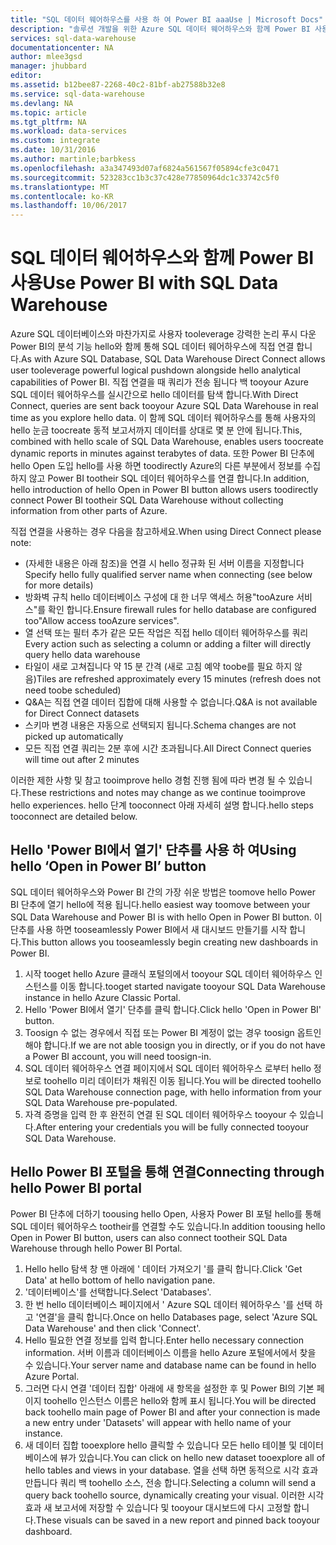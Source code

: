 ```yaml
---
title: "SQL 데이터 웨어하우스를 사용 하 여 Power BI aaaUse | Microsoft Docs"
description: "솔루션 개발을 위한 Azure SQL 데이터 웨어하우스와 함께 Power BI 사용을 위한 팁"
services: sql-data-warehouse
documentationcenter: NA
author: mlee3gsd
manager: jhubbard
editor: 
ms.assetid: b12bee87-2268-40c2-81bf-ab27588b32e8
ms.service: sql-data-warehouse
ms.devlang: NA
ms.topic: article
ms.tgt_pltfrm: NA
ms.workload: data-services
ms.custom: integrate
ms.date: 10/31/2016
ms.author: martinle;barbkess
ms.openlocfilehash: a3a347493d07af6824a561567f05894cfe3c0471
ms.sourcegitcommit: 523283cc1b3c37c428e77850964dc1c33742c5f0
ms.translationtype: MT
ms.contentlocale: ko-KR
ms.lasthandoff: 10/06/2017
---
```

# <a name="use-power-bi-with-sql-data-warehouse"></a><span data-ttu-id="60518-103">SQL 데이터 웨어하우스와 함께 Power BI 사용</span><span class="sxs-lookup"><span data-stu-id="60518-103">Use Power BI with SQL Data Warehouse</span></span>
<span data-ttu-id="60518-104">Azure SQL 데이터베이스와 마찬가지로 사용자 tooleverage 강력한 논리 푸시 다운 Power BI의 분석 기능 hello와 함께 통해 SQL 데이터 웨어하우스에 직접 연결 합니다.</span><span class="sxs-lookup"><span data-stu-id="60518-104">As with Azure SQL Database, SQL Data Warehouse Direct Connect allows user tooleverage powerful logical pushdown alongside hello analytical capabilities of Power BI.</span></span>  <span data-ttu-id="60518-105">직접 연결을 때 쿼리가 전송 됩니다 백 tooyour Azure SQL 데이터 웨어하우스를 실시간으로 hello 데이터를 탐색 합니다.</span><span class="sxs-lookup"><span data-stu-id="60518-105">With Direct Connect, queries are sent back tooyour Azure SQL Data Warehouse in real time as you explore hello data.</span></span>  <span data-ttu-id="60518-106">이 함께 SQL 데이터 웨어하우스를 통해 사용자의 hello 눈금 toocreate 동적 보고서까지 데이터를 상대로 몇 분 안에 됩니다.</span><span class="sxs-lookup"><span data-stu-id="60518-106">This, combined with hello scale of SQL Data Warehouse, enables users toocreate dynamic reports in minutes against terabytes of data.</span></span>  <span data-ttu-id="60518-107">또한 Power BI 단추에 hello Open 도입 hello를 사용 하면 toodirectly Azure의 다른 부분에서 정보를 수집 하지 않고 Power BI tootheir SQL 데이터 웨어하우스를 연결 합니다.</span><span class="sxs-lookup"><span data-stu-id="60518-107">In addition, hello introduction of hello Open in Power BI button allows users toodirectly connect Power BI tootheir SQL Data Warehouse without collecting information from other parts of Azure.</span></span>

<span data-ttu-id="60518-108">직접 연결을 사용하는 경우 다음을 참고하세요.</span><span class="sxs-lookup"><span data-stu-id="60518-108">When using Direct Connect please note:</span></span>

* <span data-ttu-id="60518-109">(자세한 내용은 아래 참조)을 연결 시 hello 정규화 된 서버 이름을 지정합니다</span><span class="sxs-lookup"><span data-stu-id="60518-109">Specify hello fully qualified server name when connecting (see below for more details)</span></span>
* <span data-ttu-id="60518-110">방화벽 규칙 hello 데이터베이스 구성에 대 한 너무 액세스 허용"tooAzure 서비스"를 확인 합니다.</span><span class="sxs-lookup"><span data-stu-id="60518-110">Ensure firewall rules for hello database are configured too"Allow access tooAzure services".</span></span>
* <span data-ttu-id="60518-111">열 선택 또는 필터 추가 같은 모든 작업은 직접 hello 데이터 웨어하우스를 쿼리</span><span class="sxs-lookup"><span data-stu-id="60518-111">Every action such as selecting a column or adding a filter will  directly query hello data warehouse</span></span>
* <span data-ttu-id="60518-112">타일이 새로 고쳐집니다 약 15 분 간격 (새로 고침 예약 toobe를 필요 하지 않음)</span><span class="sxs-lookup"><span data-stu-id="60518-112">Tiles are refreshed approximately every 15 minutes (refresh does not need toobe scheduled)</span></span>
* <span data-ttu-id="60518-113">Q&A는 직접 연결 데이터 집합에 대해 사용할 수 없습니다.</span><span class="sxs-lookup"><span data-stu-id="60518-113">Q&A is not available for Direct Connect datasets</span></span>
* <span data-ttu-id="60518-114">스키마 변경 내용은 자동으로 선택되지 됩니다.</span><span class="sxs-lookup"><span data-stu-id="60518-114">Schema changes are not picked up automatically</span></span>
* <span data-ttu-id="60518-115">모든 직접 연결 쿼리는 2분 후에 시간 초과됩니다.</span><span class="sxs-lookup"><span data-stu-id="60518-115">All Direct Connect queries will time out after 2 minutes</span></span>

<span data-ttu-id="60518-116">이러한 제한 사항 및 참고 tooimprove hello 경험 진행 됨에 따라 변경 될 수 있습니다.</span><span class="sxs-lookup"><span data-stu-id="60518-116">These restrictions and notes may change as we continue tooimprove hello experiences.</span></span> <span data-ttu-id="60518-117">hello 단계 tooconnect 아래 자세히 설명 합니다.</span><span class="sxs-lookup"><span data-stu-id="60518-117">hello steps tooconnect are detailed below.</span></span>  

## <a name="using-hello-open-in-power-bi-button"></a><span data-ttu-id="60518-118">Hello 'Power BI에서 열기' 단추를 사용 하 여</span><span class="sxs-lookup"><span data-stu-id="60518-118">Using hello ‘Open in Power BI’ button</span></span>
<span data-ttu-id="60518-119">SQL 데이터 웨어하우스와 Power BI 간의 가장 쉬운 방법은 toomove hello Power BI 단추에 열기 hello에 적용 됩니다.</span><span class="sxs-lookup"><span data-stu-id="60518-119">hello easiest way toomove between your SQL Data Warehouse and Power BI is with hello Open in Power BI button.</span></span> <span data-ttu-id="60518-120">이 단추를 사용 하면 tooseamlessly Power BI에서 새 대시보드 만들기를 시작 합니다.</span><span class="sxs-lookup"><span data-stu-id="60518-120">This button allows you tooseamlessly begin creating new dashboards in Power BI.</span></span>  

1. <span data-ttu-id="60518-121">시작 tooget hello Azure 클래식 포털의에서 tooyour SQL 데이터 웨어하우스 인스턴스를 이동 합니다.</span><span class="sxs-lookup"><span data-stu-id="60518-121">tooget started navigate tooyour SQL Data Warehouse instance in hello Azure Classic Portal.</span></span>
2. <span data-ttu-id="60518-122">Hello 'Power BI에서 열기' 단추를 클릭 합니다.</span><span class="sxs-lookup"><span data-stu-id="60518-122">Click hello 'Open in Power BI' button.</span></span>
3. <span data-ttu-id="60518-123">Toosign 수 없는 경우에서 직접 또는 Power BI 계정이 없는 경우 toosign 옵트인 해야 합니다.</span><span class="sxs-lookup"><span data-stu-id="60518-123">If we are not able toosign you in directly, or if you do not have a Power BI account, you will need toosign-in.</span></span>  
4. <span data-ttu-id="60518-124">SQL 데이터 웨어하우스 연결 페이지에서 SQL 데이터 웨어하우스 로부터 hello 정보로 toohello 미리 데이터가 채워진 이동 됩니다.</span><span class="sxs-lookup"><span data-stu-id="60518-124">You will be directed toohello SQL Data Warehouse connection page, with hello information from your SQL Data Warehouse pre-populated.</span></span>
5. <span data-ttu-id="60518-125">자격 증명을 입력 한 후 완전히 연결 된 SQL 데이터 웨어하우스 tooyour 수 있습니다.</span><span class="sxs-lookup"><span data-stu-id="60518-125">After entering your credentials you will be fully connected tooyour SQL Data Warehouse.</span></span>

## <a name="connecting-through-hello-power-bi-portal"></a><span data-ttu-id="60518-126">Hello Power BI 포털을 통해 연결</span><span class="sxs-lookup"><span data-stu-id="60518-126">Connecting through hello Power BI portal</span></span>
<span data-ttu-id="60518-127">Power BI 단추에 더하기 toousing hello Open, 사용자 Power BI 포털 hello를 통해 SQL 데이터 웨어하우스 tootheir를 연결할 수도 있습니다.</span><span class="sxs-lookup"><span data-stu-id="60518-127">In addition toousing hello Open in Power BI button, users can also connect tootheir SQL Data Warehouse through hello Power BI Portal.</span></span>

1. <span data-ttu-id="60518-128">Hello hello 탐색 창 맨 아래에 ' 데이터 가져오기 '를 클릭 합니다.</span><span class="sxs-lookup"><span data-stu-id="60518-128">Click 'Get Data' at hello bottom of hello navigation pane.</span></span>
2. <span data-ttu-id="60518-129">'데이터베이스'를 선택합니다.</span><span class="sxs-lookup"><span data-stu-id="60518-129">Select 'Databases'.</span></span>
3. <span data-ttu-id="60518-130">한 번 hello 데이터베이스 페이지에서 ' Azure SQL 데이터 웨어하우스 '를 선택 하 고 '연결'을 클릭 합니다.</span><span class="sxs-lookup"><span data-stu-id="60518-130">Once on hello Databases page, select 'Azure SQL Data Warehouse' and then click 'Connect'.</span></span>
4. <span data-ttu-id="60518-131">Hello 필요한 연결 정보를 입력 합니다.</span><span class="sxs-lookup"><span data-stu-id="60518-131">Enter hello necessary connection information.</span></span>  <span data-ttu-id="60518-132">서버 이름과 데이터베이스 이름을 hello Azure 포털에서에서 찾을 수 있습니다.</span><span class="sxs-lookup"><span data-stu-id="60518-132">Your server name and database name can be found in hello Azure Portal.</span></span>
5. <span data-ttu-id="60518-133">그러면 다시 연결 '데이터 집합' 아래에 새 항목을 설정한 후 및 Power BI의 기본 페이지 toohello 인스턴스 이름은 hello와 함께 표시 됩니다.</span><span class="sxs-lookup"><span data-stu-id="60518-133">You will be directed back toohello main page of Power BI and after your connection is made a new entry under 'Datasets' will appear with hello name of your instance.</span></span>  
6. <span data-ttu-id="60518-134">새 데이터 집합 tooexplore hello 클릭할 수 있습니다 모든 hello 테이블 및 데이터베이스에 뷰가 있습니다.</span><span class="sxs-lookup"><span data-stu-id="60518-134">You can click on hello new dataset tooexplore all of hello tables and views in your database.</span></span> <span data-ttu-id="60518-135">열을 선택 하면 동적으로 시각 효과 만듭니다 쿼리 백 toohello 소스, 전송 합니다.</span><span class="sxs-lookup"><span data-stu-id="60518-135">Selecting a column will send a query back toohello source, dynamically creating your visual.</span></span> <span data-ttu-id="60518-136">이러한 시각 효과 새 보고서에 저장할 수 있습니다 및 tooyour 대시보드에 다시 고정할 합니다.</span><span class="sxs-lookup"><span data-stu-id="60518-136">These visuals can be saved in a new report and pinned back tooyour dashboard.</span></span>

<!--Image references-->

<!--Article references-->
[SQL Data Warehouse development overview]:  ./sql-data-warehouse-overview-develop/
[SQL Data Warehouse integration overview]:  ./sql-data-warehouse-overview-integration/

<!--MSDN references-->

<!--Other Web references-->

